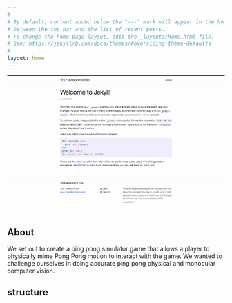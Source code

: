 ```yaml
---
#
# By default, content added below the "---" mark will appear in the home page
# between the top bar and the list of recent posts.
# To change the home page layout, edit the _layouts/home.html file.
# See: https://jekyllrb.com/docs/themes/#overriding-theme-defaults
#
layout: home
---
```


![Game Demo](assets/Images/screenshot.PNG)
## About

We set out to create a ping pong simulator game that allows a player to
physically mime Pong Pong motion to interact with the game. We wanted
to challenge ourselves in doing accurate ping pong physical and monocular
computer vision.

## structure
